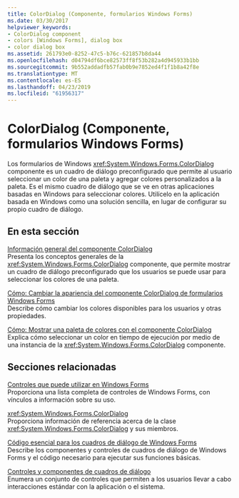 ```yaml
---
title: ColorDialog (Componente, formularios Windows Forms)
ms.date: 03/30/2017
helpviewer_keywords:
- ColorDialog component
- colors [Windows Forms], dialog box
- color dialog box
ms.assetid: 261793e0-8252-47c5-b76c-621857b8da44
ms.openlocfilehash: d04794df6bce82573ff8f53b282a4d945933b1bb
ms.sourcegitcommit: 9b552addadfb57fab0b9e7852ed4f1f1b8a42f8e
ms.translationtype: MT
ms.contentlocale: es-ES
ms.lasthandoff: 04/23/2019
ms.locfileid: "61956317"
---
```

# <a name="colordialog-component-windows-forms"></a>ColorDialog (Componente, formularios Windows Forms)
Los formularios de Windows <xref:System.Windows.Forms.ColorDialog> componente es un cuadro de diálogo preconfigurado que permite al usuario seleccionar un color de una paleta y agregar colores personalizados a la paleta. Es el mismo cuadro de diálogo que se ve en otras aplicaciones basadas en Windows para seleccionar colores. Utilícelo en la aplicación basada en Windows como una solución sencilla, en lugar de configurar su propio cuadro de diálogo.  
  
## <a name="in-this-section"></a>En esta sección  
 [Información general del componente ColorDialog](colordialog-component-overview-windows-forms.md)  
 Presenta los conceptos generales de la <xref:System.Windows.Forms.ColorDialog> componente, que permite mostrar un cuadro de diálogo preconfigurado que los usuarios se puede usar para seleccionar los colores de una paleta.  
  
 [Cómo: Cambiar la apariencia del componente ColorDialog de formularios Windows Forms](how-to-change-the-appearance-of-the-windows-forms-colordialog-component.md)  
 Describe cómo cambiar los colores disponibles para los usuarios y otras propiedades.  
  
 [Cómo: Mostrar una paleta de colores con el componente ColorDialog](how-to-show-a-color-palette-with-the-colordialog-component.md)  
 Explica cómo seleccionar un color en tiempo de ejecución por medio de una instancia de la <xref:System.Windows.Forms.ColorDialog> componente.  
  
## <a name="related-sections"></a>Secciones relacionadas  
 [Controles que puede utilizar en Windows Forms](controls-to-use-on-windows-forms.md)  
 Proporciona una lista completa de controles de Windows Forms, con vínculos a información sobre su uso.  
  
 <xref:System.Windows.Forms.ColorDialog>  
 Proporciona información de referencia acerca de la clase <xref:System.Windows.Forms.ColorDialog> y sus miembros.  
  
 [Código esencial para los cuadros de diálogo de Windows Forms](assetId:///VS|dv_vstechart|~\html\vbtchessentialcodeforwindowsformsdialogboxes.htm)  
 Describe los componentes y controles de cuadros de diálogo de Windows Forms y el código necesario para ejecutar sus funciones básicas.  
  
 [Controles y componentes de cuadros de diálogo](dialog-box-controls-and-components-windows-forms.md)  
 Enumera un conjunto de controles que permiten a los usuarios llevar a cabo interacciones estándar con la aplicación o el sistema.
